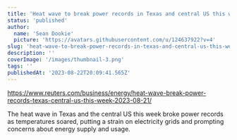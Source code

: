 ```yaml
---
title: 'Heat wave to break power records in Texas and central US this week'
status: 'published'
author:
  name: 'Sean Dookie'
  picture: 'https://avatars.githubusercontent.com/u/124637922?v=4'
slug: 'heat-wave-to-break-power-records-in-texas-and-central-us-this-week'
description: ''
coverImage: '/images/thumbnail-3.png'
tags: ''
publishedAt: '2023-08-22T20:09:41.565Z'
---
```


<https://www.reuters.com/business/energy/heat-wave-break-power-records-texas-central-us-this-week-2023-08-21/>

The heat wave in Texas and the central US this week broke power records as temperatures soared, putting a strain on electricity grids and prompting concerns about energy supply and usage.